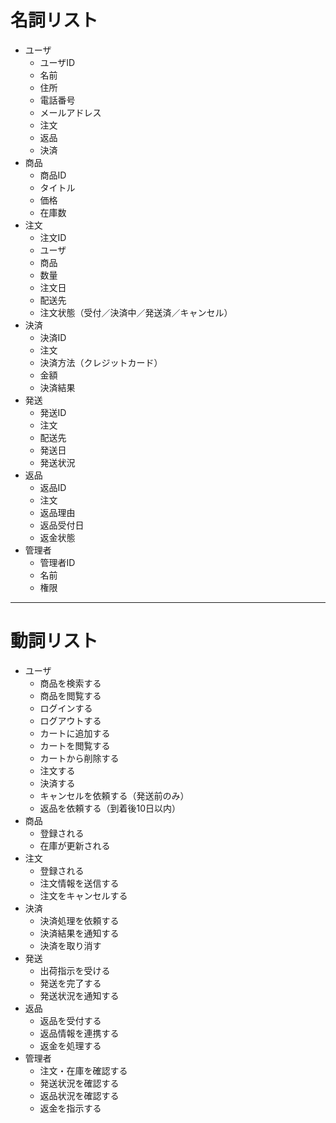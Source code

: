 # 名詞リスト
- ユーザ
  - ユーザID
  - 名前
  - 住所
  - 電話番号
  - メールアドレス
  - 注文
  - 返品
  - 決済
- 商品
  - 商品ID
  - タイトル
  - 価格
  - 在庫数
- 注文
  - 注文ID
  - ユーザ
  - 商品
  - 数量
  - 注文日
  - 配送先
  - 注文状態（受付／決済中／発送済／キャンセル）
- 決済
  - 決済ID
  - 注文
  - 決済方法（クレジットカード）
  - 金額
  - 決済結果
- 発送
  - 発送ID
  - 注文
  - 配送先
  - 発送日
  - 発送状況
- 返品
  - 返品ID
  - 注文
  - 返品理由
  - 返品受付日
  - 返金状態
- 管理者
  - 管理者ID
  - 名前
  - 権限

---

# 動詞リスト
- ユーザ
  - 商品を検索する
  - 商品を閲覧する
  - ログインする
  - ログアウトする
  - カートに追加する
  - カートを閲覧する
  - カートから削除する
  - 注文する
  - 決済する
  - キャンセルを依頼する（発送前のみ）
  - 返品を依頼する（到着後10日以内）
- 商品
  - 登録される
  - 在庫が更新される
- 注文
  - 登録される
  - 注文情報を送信する
  - 注文をキャンセルする
- 決済
  - 決済処理を依頼する
  - 決済結果を通知する
  - 決済を取り消す
- 発送
  - 出荷指示を受ける
  - 発送を完了する
  - 発送状況を通知する
- 返品
  - 返品を受付する
  - 返品情報を連携する
  - 返金を処理する
- 管理者
  - 注文・在庫を確認する
  - 発送状況を確認する
  - 返品状況を確認する
  - 返金を指示する
